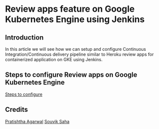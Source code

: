 # Review apps feature on Google Kubernetes Engine using Jenkins

## Introduction

In this article we will see how we can setup and configure Continuous Integration/Continuous delivery pipeline similar to Heroku review apps for containerized application on GKE using Jenkins.

## Steps to configure Review apps on Google Kubernetes Engine

[Steps to configure](abc)

## Credits
[Pratishtha Agarwal](https://www.linkedin.com/in/pratishtha-agarwal-4ba7921a0/)
[Souvik Saha](https://www.linkedin.com/in/souvik-saha-2815a817b/)